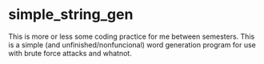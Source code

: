 simple_string_gen
=================

This is more or less some coding practice for me between semesters. This is a simple (and unfinished/nonfuncional) word generation program for use with brute force attacks and whatnot.
